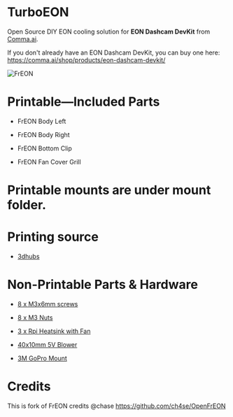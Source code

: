 # TurboEON

Open Source DIY EON cooling solution for **EON Dashcam DevKit** from [Comma.ai](http://comma.ai). 

If you don't already have an EON Dashcam DevKit, you can buy one here: https://comma.ai/shop/products/eon-dashcam-devkit/

![FrEON](https://i.imgur.com/OES5fBl.png)

# Printable—Included Parts

- FrEON Body Left

- FrEON Body Right

- FrEON Bottom Clip

- FrEON Fan Cover Grill


# Printable mounts are under mount folder.


# Printing source 

- [3dhubs](https://3dhubs.com)

# Non-Printable Parts & Hardware

- [8 x M3x6mm screws](https://www.amazon.com/dp/B079821FCN/ref=twister_B079838C8T?_encoding=UTF8&psc=1)

- [8 x M3 Nuts](https://www.amazon.com/Shapenty-100PCS-Stainless-Female-Fastener/dp/B071NLDW56/ref=sr_1_5?s=hi&ie=UTF8&qid=1533947951&sr=1-5&keywords=M3+nut)

- [3 x Rpi Heatsink with Fan](http://a.co/d/2t5Hhu8) 

- [40x10mm 5V Blower](https://www.amazon.com/dp/B00NEMGCIA/ref=cm_sw_r_wa_apa_D-TIBbTJJVGQM) 

- [3M GoPro Mount](https://www.amazon.com/dp/B00BUD6LPY) 

# Credits

This is fork of FrEON credits @chase https://github.com/ch4se/OpenFrEON












